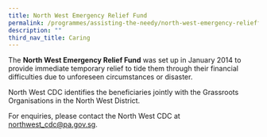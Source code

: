 ```yaml
---
title: North West Emergency Relief Fund
permalink: /programmes/assisting-the-needy/north-west-emergency-relieffund/
description: ""
third_nav_title: Caring
---
```

The **North West Emergency Relief Fund** was set up in January 2014 to provide immediate temporary relief to tide them through their financial difficulties due to unforeseen circumstances or disaster. 

North West CDC identifies the beneficiaries jointly with the Grassroots Organisations in the North West District.  
  
For enquiries, please contact the North West CDC at northwest_cdc@pa.gov.sg.